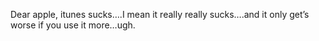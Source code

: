 <!--
id: 288069788
link: http://kevinisom.info/post/288069788/dear-apple-itunes-sucks-i-mean-it-really-really
slug: dear-apple-itunes-sucks-i-mean-it-really-really
date: Fri Dec 18 2009 12:38:08 GMT+1300 (NZDT)
raw: {"blog_name":"kevinisom","id":288069788,"post_url":"http://kevinisom.info/post/288069788/dear-apple-itunes-sucks-i-mean-it-really-really","slug":"dear-apple-itunes-sucks-i-mean-it-really-really","type":"text","date":"2009-12-17 23:38:08 GMT","timestamp":1261093088,"state":"published","format":"html","reblog_key":"yTXClugC","tags":[],"short_url":"http://tmblr.co/Zw68YyHAvYS","highlighted":[],"feed_item":"http://twitter.com/kev_nz/statuses/6774944444","from_feed_id":"650289","note_count":0,"title":null,"body":"<p>Dear apple, itunes sucks&#8230;.I mean it really really sucks&#8230;.and it only get&#8217;s worse if you use it more&#8230;ugh.</p>"}
publish: 2009-12-018
tags: 
title: null
-->


Dear apple, itunes sucks….I mean it really really sucks….and it only
get’s worse if you use it more…ugh.



